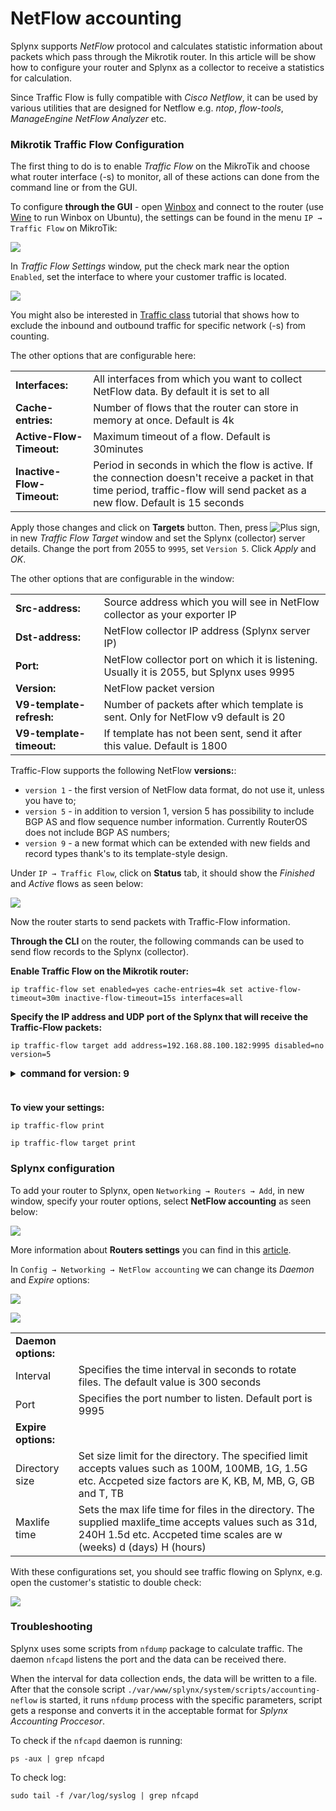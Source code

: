 NetFlow accounting
===========

Splynx supports *NetFlow* protocol and calculates statistic information about packets which pass through the Mikrotik router. In this article will be show how to configure your router and Splynx as a collector to receive a statistics for calculation.

Since Traffic Flow is fully compatible with *Cisco Netflow*, it can be used by various utilities that are designed for Netflow e.g. *ntop*, *flow-tools*, *ManageEngine NetFlow Analyzer* etc.

### Mikrotik Traffic Flow Configuration

The first thing to do is to enable *Traffic Flow* on the MikroTik and choose what router interface (-s) to monitor, all of these actions can done from the command line or from the GUI.

To configure **through the GUI** - open [Winbox](https://mt.lv/winbox64) and connect to the router (use [Wine](https://wiki.winehq.org/Ubuntu) to run Winbox on Ubuntu), the settings can be found in the menu `IP → Traffic Flow` on MikroTik:

![](img_1.png)

In *Traffic Flow Settings* window, put the check mark near the option `Enabled`, set the interface to where your customer traffic is located.

![](img_2.png)

You might also be interested in [Traffic class](configuration/network/traffic_class/traffic_class.md) tutorial that shows how to exclude the inbound and outbound traffic for specific network (-s) from counting.

The other options that are configurable here:

|   |   |
| ------------ | ------------ |
| **Interfaces:**   | All interfaces from which you want to collect NetFlow data. By default it is set to all​  |
| **Cache-entries:**  | Number of flows that the router can store in memory at once. Default is 4k  |
|  **Active-Flow-Timeout:** |  Maximum timeout of a flow. Default is 30minutes |
|  **Inactive-Flow-Timeout:**  | Period in seconds in which the flow is active. If the connection doesn't receive a packet in that time period, traffic-flow will send packet as a new flow. Default is 15 seconds​  |

Apply those changes and click on **Targets** button.
Then, press <icon class="image-icon">![Plus](plus.png)</icon> sign, in new *Traffic Flow Target* window and set the Splynx (collector) server details. Change the port from 2055 to `9995`, set `Version 5`. Click *Apply* and *OK*.

The other options that are configurable in the window:

|   |   |
| ------------ | ------------ |
| **​Src-address:**  | ​Source address which you will see in NetFlow collector as your exporter IP  |
| **Dst-address:**  |  NetFlow collector IP address (Splynx server IP) |
| **​Port:**  | NetFlow collector port on which it is listening. Usually it is 2055, but Splynx uses 9995  |
| **Version:**  |  NetFlow packet version |
| **V9-template-refresh:**  | Number of packets after which template is sent. Only for NetFlow v9 default is 20 |
| **V9-template-timeout:**  | If template has not been sent, send it after this value. Default is 1800  |

Traffic-Flow supports the following NetFlow **versions:**:

- `version 1` - the first version of NetFlow data format, do not use it, unless you have to;
- `version 5` - in addition to version 1, version 5 has possibility to include BGP AS and flow sequence number information. Currently RouterOS does not include BGP AS numbers;
- `version 9` - a new format which can be extended with new fields and record types thank's to its template-style design.

Under `IP → Traffic Flow`, click on **Status** tab, it should show the *Finished* and *Active* flows as seen below:

![](img_3.png)

Now the router starts to send packets with Traffic-Flow information.

**Through the CLI** on the router, the following commands can be used to send flow records to the Splynx (collector).

**Enable Traffic Flow on the Mikrotik router:**
```
ip traffic-flow set enabled=yes cache-entries=4k set active-flow-timeout=30m inactive-flow-timeout=15s interfaces=all
```
**Specify the IP address and UDP port of the Splynx that will receive the Traffic-Flow packets:**

```
ip traffic-flow target add address=192.168.88.100.182:9995 disabled=no version=5
```

<details style="font-size: 15px; margin-bottom: 5px;">
<summary><b>command for version: 9</b></summary>
<div markdown="1">

```
ip traffic-flow target add address=192.168.88.100.182:9995 disabled=no version=9 v9-template-refresh=20 v9-template-timeout=30m

```

</div>
</details>

<br>

**To view your settings:**

```
ip traffic-flow print
```

```
ip traffic-flow target print
```

### Splynx configuration

To add your router to Splynx, open `Networking → Routers → Add`, in new window, specify your router options, select **NetFlow accounting** as seen below:

![](img_4.png)

More information about **Routers settings** you can find in this [article](networking/routers_settings/routers_settings.md).

In `Config → Networking → NetFlow accounting` we can change its *Daemon* and *Expire* options:

![](img_5.png)

![](img_6.png)

|   |   |
| ------------ | ------------ |
| **Daemon options:**  |   |
|  Interval|  Specifies the time interval in seconds to rotate files. The default value is 300 seconds |
| Port |  Specifies the port number to listen. Default port is 9995 |
|  **Expire options:** |   |
|  Directory size | Set size limit for the directory. The specified limit accepts values such as 100M, 100MB, 1G, 1.5G etc. Accpeted size factors are K, KB, M, MB, G, GB and T, TB  |
| Maxlife time  | Sets the max life time for files in the directory. The supplied maxlife_time accepts values such as 31d, 240H 1.5d etc. Accpeted time scales are w (weeks) d (days) H (hours)  |


With these configurations set, you should see traffic flowing on Splynx, e.g. open the customer's statistic to double check:

![](img_7.png)

### Troubleshooting

Splynx uses some scripts from `nfdump` package to calculate traffic. The daemon `nfcapd` listens the port and the data can be received there.

When the interval for data collection ends, the data will be written to a file. After that the console script `./var/www/splynx/system/scripts/accounting-neflow` is started, it runs `nfdump` process with the specific parameters, script gets a response and converts it in the acceptable format for *Splynx Accounting Proccesor*.

To check if the `nfcapd` daemon is running:

```
ps -aux | grep nfcapd
```

To check log:

```
sudo tail -f /var/log/syslog | grep nfcapd
```

